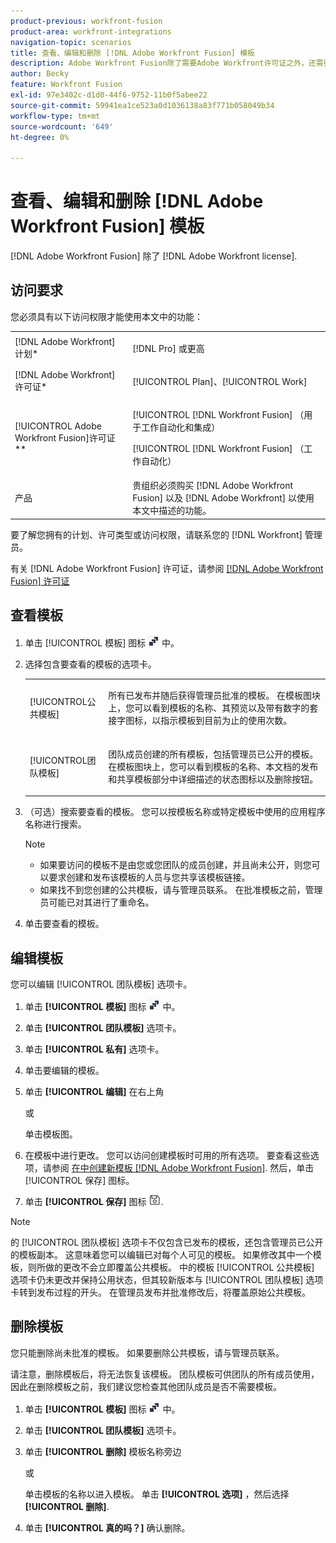 ```yaml
---
product-previous: workfront-fusion
product-area: workfront-integrations
navigation-topic: scenarios
title: 查看、编辑和删除 [!DNL Adobe Workfront Fusion] 模板
description: Adobe Workfront Fusion除了需要Adobe Workfront许可证之外，还需要Adobe Workfront Fusion许可证。
author: Becky
feature: Workfront Fusion
exl-id: 97e3402c-d1d0-44f6-9752-11b0f5abee22
source-git-commit: 59941ea1ce523a0d1036138a83f771b058049b34
workflow-type: tm+mt
source-wordcount: '649'
ht-degree: 0%

---
```


# 查看、编辑和删除 [!DNL Adobe Workfront Fusion] 模板

[!DNL Adobe Workfront Fusion] 除了 [!DNL Adobe Workfront license].

## 访问要求

您必须具有以下访问权限才能使用本文中的功能：

<table style="table-layout:auto"> 
 <col> 
 <col> 
 <tbody> 
  <tr> 
    <td role="rowheader">[!DNL Adobe Workfront] 计划*</td> 
   <td> <p>[!DNL Pro] 或更高</p> </td> 
  </tr> 
  <tr data-mc-conditions=""> 
   <td role="rowheader">[!DNL Adobe Workfront] 许可证*</td> 
   <td> <p>[!UICONTROL Plan]、[!UICONTROL Work]</p> </td> 
  </tr> 
  <tr> 
   <td role="rowheader">[!UICONTROL Adobe Workfront Fusion]许可证**</td> 
  <td> <p>[!UICONTROL [!DNL Workfront Fusion] （用于工作自动化和集成） </p><p>[!UICONTROL [!DNL Workfront Fusion] （工作自动化） </p>  </td>  
  </tr> 
  <tr> 
   <td role="rowheader">产品</td> 
   <td>贵组织必须购买 [!DNL Adobe Workfront Fusion] 以及 [!DNL Adobe Workfront] 以使用本文中描述的功能。</td> 
  </tr> 
 </tbody> 
</table>

要了解您拥有的计划、许可类型或访问权限，请联系您的 [!DNL Workfront] 管理员。

有关 [!DNL Adobe Workfront Fusion] 许可证，请参阅 [[!DNL Adobe Workfront Fusion] 许可证](../../../workfront-fusion/get-started/license-automation-vs-integration.md)

## 查看模板

1. 单击 [!UICONTROL 模板] 图标 ![](assets/fusion-template-icon.png) 中。
1. 选择包含要查看的模板的选项卡。

   <table style="table-layout:auto"> 
    <col> 
    <col> 
    <tbody> 
     <tr> 
      <td role="rowheader">[!UICONTROL公共模板]</td> 
      <td> <p> 所有已发布并随后获得管理员批准的模板。 在模板图块上，您可以看到模板的名称、其预览以及带有数字的套接字图标，以指示模板到目前为止的使用次数。</p> </td> 
     </tr> 
     <tr> 
      <td role="rowheader">[!UICONTROL团队模板]</td> 
      <td> <p>团队成员创建的所有模板，包括管理员已公开的模板。 在模板图块上，您可以看到模板的名称、本文档的发布和共享模板部分中详细描述的状态图标以及删除按钮。</p> </td> 
     </tr> 
    </tbody> 
   </table>

1. （可选）搜索要查看的模板。 您可以按模板名称或特定模板中使用的应用程序名称进行搜索。

   >[!NOTE]
   >
   >* 如果要访问的模板不是由您或您团队的成员创建，并且尚未公开，则您可以要求创建和发布该模板的人员与您共享该模板链接。
   >* 如果找不到您创建的公共模板，请与管理员联系。 在批准模板之前，管理员可能已对其进行了重命名。



1. 单击要查看的模板。

## 编辑模板

您可以编辑 [!UICONTROL 团队模板] 选项卡。

1. 单击 **[!UICONTROL 模板]** 图标 ![](assets/fusion-template-icon.png) 中。
1. 单击 **[!UICONTROL 团队模板]** 选项卡。
1. 单击 **[!UICONTROL 私有]** 选项卡。
1. 单击要编辑的模板。
1. 单击 **[!UICONTROL 编辑]** 在右上角

   或

   单击模板图。

1. 在模板中进行更改。 您可以访问创建模板时可用的所有选项。 要查看这些选项，请参阅 [在中创建新模板 [!DNL Adobe Workfront Fusion]](../../../workfront-fusion/scenarios/templates/create-new-fusion-templates.md). 然后，单击 [!UICONTROL 保存] 图标。
1. 单击 **[!UICONTROL 保存]** 图标 ![](assets/save-icon.png).

>[!NOTE]
>
>的 [!UICONTROL 团队模板] 选项卡不仅包含已发布的模板，还包含管理员已公开的模板副本。 这意味着您可以编辑已对每个人可见的模板。 如果修改其中一个模板，则所做的更改不会立即覆盖公共模板。 中的模板 [!UICONTROL 公共模板] 选项卡仍未更改并保持公用状态，但其较新版本与 [!UICONTROL 团队模板] 选项卡转到发布过程的开头。 在管理员发布并批准修改后，将覆盖原始公共模板。

## 删除模板

您只能删除尚未批准的模板。 如果要删除公共模板，请与管理员联系。

请注意，删除模板后，将无法恢复该模板。 团队模板可供团队的所有成员使用，因此在删除模板之前，我们建议您检查其他团队成员是否不需要模板。

1. 单击 **[!UICONTROL 模板]** 图标 ![](assets/fusion-template-icon.png) 中。
1. 单击 **[!UICONTROL 团队模板]** 选项卡。
1. 单击 **[!UICONTROL 删除]** 模板名称旁边

   或

   单击模板的名称以进入模板。 单击 **[!UICONTROL 选项]** ，然后选择 **[!UICONTROL 删除]**.

1. 单击 **[!UICONTROL 真的吗？]** 确认删除。
